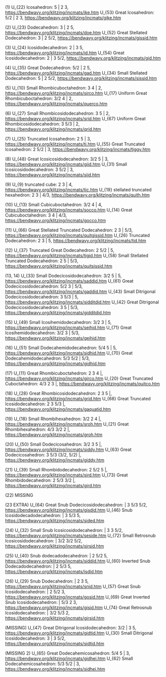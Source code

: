 (1)
U_{22} Icosahedron: 5 | 2 3, https://bendwavy.org/klitzing/incmats/ike.htm
U_{53} Great Icosahedron: 5/2 | 2 3, https://bendwavy.org/klitzing/incmats/gike.htm

(2)
U_{23} Dodecahedron: 3 | 2 5, https://bendwavy.org/klitzing/incmats/doe.htm
U_{52} Great Stellated Dodecahedron: 3 | 2 5/2, https://bendwavy.org/klitzing/incmats/gissid.htm

(3)
U_{24} Icosidodecahedron: 2 | 3 5, https://bendwavy.org/klitzing/incmats/id.htm
U_{54} Great Icosidodecahedron: 2 | 3 5/2, https://bendwavy.org/klitzing/incmats/gid.htm

(4)
U_{35} Great Dodecahedron: 5/2 | 2 5, https://bendwavy.org/klitzing/incmats/gad.htm
U_{34} Small Stellated Dodecahedron: 5 | 2 5/2, https://bendwavy.org/klitzing/incmats/sissid.htm

(5)
U_{10} Small Rhombicuboctahedron: 3 4 | 2, https://bendwavy.org/klitzing/incmats/sirco.htm
U_{17} Uniform Great Rhombicuboctahedron: 3/2 4 | 2, https://bendwavy.org/klitzing/incmats/querco.htm

(6)
U_{27} Small Rhombicosidodecahedron: 3 5 | 2, https://bendwavy.org/klitzing/incmats/srid.htm
U_{67} Uniform Great Rhombicosidodecahedron: 3 5/3 | 2, https://bendwavy.org/klitzing/incmats/qrid.htm

(7)
U_{25} Truncated Icosahedron: 2 5 | 3, https://bendwavy.org/klitzing/incmats/ti.htm
U_{55} Great Truncated Icosahedron: 2 5/2 | 3, https://bendwavy.org/klitzing/incmats/tiggy.htm

(8)
U_{48} Great Icosicosidodecahedron: 3/2 5 | 3, https://bendwavy.org/klitzing/incmats/giid.htm
U_{31} Small Icosicosidodecahedron: 3 5/2 | 3, https://bendwavy.org/klitzing/incmats/siid.htm

(9)
U_{9} truncated cube: 2 3 | 4, https://bendwavy.org/klitzing/incmats/tic.htm
U_{19} stellated truncated hexahedron: 2 3 | 4/3, https://bendwavy.org/klitzing/incmats/quith.htm

(10)
U_{13} Small Cubicuboctahedron: 3/2 4 | 4, https://bendwavy.org/klitzing/incmats/socco.htm
U_{14} Great Cubicuboctahedron: 3 4 | 4/3, https://bendwavy.org/klitzing/incmats/gocco.htm

(11)
U_{66} Great Stellated Truncated Dodecahedron: 2 3 | 5/3, https://bendwavy.org/klitzing/incmats/quitgissid.htm
U_{26} Truncated Dodecahedron: 2 3 | 5, https://bendwavy.org/klitzing/incmats/tid.htm

(12)
U_{37} Truncated Great Dodecahedron: 2 5/2 | 5, https://bendwavy.org/klitzing/incmats/tigid.htm
U_{58} Small Stellated Truncated Dodecahedron: 2 5 | 5/3, https://bendwavy.org/klitzing/incmats/quitsissid.htm

(13, 14)
U_{33} Small Dodecicosidodecahedron: 3/2 5 | 5, https://bendwavy.org/klitzing/incmats/saddid.htm
U_{61} Great Dodecicosidodecahedron: 5/2 3 | 5/3, https://bendwavy.org/klitzing/incmats/gaddid.htm
U_{43} Small Ditrigonal Dodecicosidodecahedron: 3 5/3 | 5, https://bendwavy.org/klitzing/incmats/sidditdid.htm
U_{42} Great Ditrigonal Dodecicosidodecahedron: 3 5 | 5/3, https://bendwavy.org/klitzing/incmats/gidditdid.htm

(15)
U_{49} Small Icosihemidodecahedron: 3/2 3 | 5, https://bendwavy.org/klitzing/incmats/seihid.htm
U_{71} Great Icosihemidodecahedron: 3/2 3 | 5/3, https://bendwavy.org/klitzing/incmats/geihid.htm

(16)
U_{51} Small Dodecahemidodecahedron: 5/4 5 | 5, https://bendwavy.org/klitzing/incmats/sidhid.htm
U_{70} Great Dodecahemidodecahedron: 5/3 5/2 | 5/3, https://bendwavy.org/klitzing/incmats/gidhid.htm

(17)
U_{11} Great Rhombicuboctahedron: 2 3 4 |, https://bendwavy.org/klitzing/incmats/girco.htm
U_{20} Great Truncated Cuboctahedron: 4/3 2 3 |, https://bendwavy.org/klitzing/incmats/quitco.htm

(18)
U_{28} Great Rhombicosidodecahedron: 2 3 5 |, https://bendwavy.org/klitzing/incmats/grid.htm
U_{68} Great Truncated Icosidodecahedron: 2 3 5/3 |, https://bendwavy.org/klitzing/incmats/gaquatid.htm

(19)
U_{18} Small Rhombihexahedron: 3/2 2 4 |, https://bendwavy.org/klitzing/incmats/sroh.htm
U_{21} Great Rhombihexahedron: 4/3 3/2 2 |, https://bendwavy.org/klitzing/incmats/groh.htm

(20)
U_{50} Small Dodecicosahedron: 3/2 3 5 |, https://bendwavy.org/klitzing/incmats/siddy.htm
U_{63} Great Dodecicosahedron: 3 5/3 (3/2, 5/2) |, https://bendwavy.org/klitzing/incmats/giddy.htm

(21)
U_{39} Small Rhombidodecahedron: 2 5/2 5 |, https://bendwavy.org/klitzing/incmats/sird.htm
U_{73} Great Rhombidodecahedron: 2 5/3 3/2 |, https://bendwavy.org/klitzing/incmats/gird.htm

(22) MISSING

(23 EXTRA)
U_{64} Great Snub Dodecicosidodecahedron: | 3 5/3 5/2, https://bendwavy.org/klitzing/incmats/gisdid.htm
U_{46} Snub Icosidodecadodecahedron: | 3 5/3 5, https://bendwavy.org/klitzing/incmats/sided.htm

(24)
U_{32} Small Snub Icosicosidodecahedron: | 3 3 5/2, https://bendwavy.org/klitzing/incmats/seside.htm
U_{72} Small Retrosnub Icosicosidodecahedron: | 3/2 3/2 5/2, https://bendwavy.org/klitzing/incmats/sirsid.htm

(25)
U_{40} Snub dodecadodecahedron: | 2 5/2 5, https://bendwavy.org/klitzing/incmats/siddid.htm
U_{60} Inverted Snub Dodecadodecahedron: | 2 5/3 5, https://bendwavy.org/klitzing/incmats/isdid.htm

(26)
U_{29} Snub Dodecahedron: | 2 3 5, https://bendwavy.org/klitzing/incmats/snid.htm
U_{57} Great Snub Icosidodecahedron: | 2 5/2 3, https://bendwavy.org/klitzing/incmats/gosid.htm
U_{69} Great Inverted Snub Icosidodecahedron: | 5/3 2 3, https://bendwavy.org/klitzing/incmats/gisid.htm
U_{74} Great Retrosnub Icosidodecahedron: | 3/2 5/3 2, https://bendwavy.org/klitzing/incmats/girsid.htm

(MISSING)
U_{47} Great Ditrigonal Icosidodecahedron: 3/2 | 3 5, https://bendwavy.org/klitzing/incmats/gidtid.htm
U_{30} Small Ditrigonal Icosidodecahedron: 3 | 3 5/2, https://bendwavy.org/klitzing/incmats/sidtid.htm

(MISSING 2)
U_{65} Great Dodecahemicosahedron: 5/4 5 | 3, https://bendwavy.org/klitzing/incmats/gidhei.htm
U_{62} Small Dodecahemicosahedron: 5/3 5/2 | 3, https://bendwavy.org/klitzing/incmats/sidhei.htm